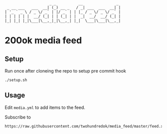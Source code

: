                         _ _          __               _
     _ __ ___   ___  __| (_) __ _   / _| ___  ___  __| |
    | '_ ` _ \ / _ \/ _` | |/ _` | | |_ / _ \/ _ \/ _` |
    | | | | | |  __/ (_| | | (_| | |  _|  __/  __/ (_| |
    |_| |_| |_|\___|\__,_|_|\__,_| |_|  \___|\___|\__,_|

200ok media feed
================


Setup
-----

Run once after cloneing the repo to setup pre commit hook

    ./setup.sh


Usage
-----

Edit `media.yml` to add items to the feed.

Subscribe to

    https://raw.githubusercontent.com/twohundredok/media_feed/master/feed.xml
